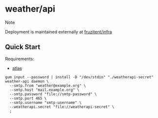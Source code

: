 # weather/api

> [!NOTE]
> Deployment is maintained externally at [fruzitent/infra](https://git.fruzit.pp.ua/fruzitent/infra/compare/main...ses/5.0)

## Quick Start

Requirements:

- [atlas](https://atlasgo.io/getting-started#installation)

```shell
gum input --password | install -D "/dev/stdin" "./weatherapi-secret"
weather-api daemon \
  --smtp.from "weather@example.org" \
  --smtp.host "mail.example.org" \
  --smtp.password "file://smtp-password" \
  --smtp.port 465 \
  --smtp.username "smtp-username" \
  --weatherapi.secret "file://weatherapi-secret" \
  ;
```
